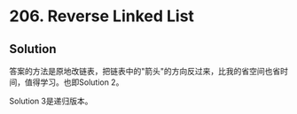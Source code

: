 # 206. Reverse Linked List

## Solution

答案的方法是原地改链表，把链表中的"箭头"的方向反过来，比我的省空间也省时间，值得学习。也即Solution 2。

Solution 3是递归版本。